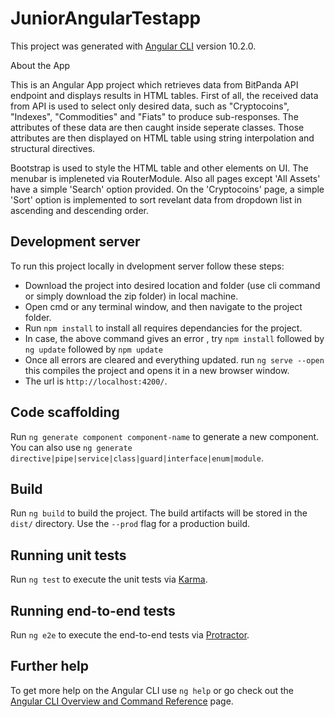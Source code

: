 # JuniorAngularTestapp

This project was generated with [Angular CLI](https://github.com/angular/angular-cli) version 10.2.0.

About the App

This is an Angular App project which retrieves data from BitPanda API endpoint and displays results in HTML tables. First of all, the received data from API is used to select only desired data, such as "Cryptocoins", "Indexes", "Commodities" and "Fiats" to produce sub-responses. The attributes of these data are then caught inside seperate classes. Those attributes are then displayed on HTML table using string interpolation and structural directives. 

Bootstrap is used to style the HTML table and other elements on UI. The menubar is impleneted via RouterModule. Also all pages except 'All Assets' have a simple 'Search' option provided. On the 'Cryptocoins' page, a simple 'Sort' option is implemented to sort revelant data from dropdown list in ascending and descending order.


## Development server

To run this project locally in dvelopment server follow these steps:

* Download the project into desired location and folder (use cli command or simply download the zip folder) in local machine.
* Open cmd or any terminal window, and then navigate to the project folder.
* Run `npm install` to install all requires dependancies for the project.
* In case, the above command gives an error , try 
        `npm install` followed by
        `ng update`   followed by 
        `npm update`
* Once all errors are cleared and everything updated. run
        `ng serve --open` this compiles the project and opens it in a new browser window.
* The url is `http://localhost:4200/`. 

## Code scaffolding

Run `ng generate component component-name` to generate a new component. You can also use `ng generate directive|pipe|service|class|guard|interface|enum|module`.

## Build

Run `ng build` to build the project. The build artifacts will be stored in the `dist/` directory. Use the `--prod` flag for a production build.

## Running unit tests

Run `ng test` to execute the unit tests via [Karma](https://karma-runner.github.io).

## Running end-to-end tests

Run `ng e2e` to execute the end-to-end tests via [Protractor](http://www.protractortest.org/).

## Further help

To get more help on the Angular CLI use `ng help` or go check out the [Angular CLI Overview and Command Reference](https://angular.io/cli) page.
